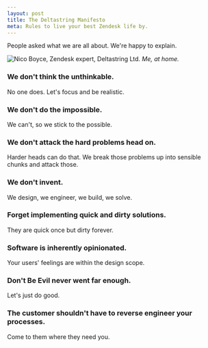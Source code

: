 ```yaml
---
layout: post
title: The Deltastring Manifesto
meta: Rules to live your best Zendesk life by.
---
```


People asked what we are all about. We're happy to explain.

![Nico Boyce, Zendesk expert, Deltastring Ltd.](/public/img/nicooo.jpeg)
*Me, at home.*

<!--excerpt-end-->

### We don't think the unthinkable.

No one does. Let's focus and be realistic.

### We don't do the impossible.

We can't, so we stick to the possible.

### We don't attack the hard problems head on.

Harder heads can do that. We break those problems up into sensible chunks and attack those.

### We don't invent.

We design, we engineer, we build, we solve.

### Forget implementing quick and dirty solutions.

They are quick once but dirty forever.

### Software is inherently opinionated.

Your users' feelings are within the design scope.

### Don't Be Evil never went far enough.

Let's just do good.

### The customer shouldn't have to reverse engineer your processes.

Come to them where they need you.